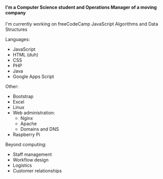 #### I'm a Computer Science student and Operations Manager of a moving company

I'm currently working on freeCodeCamp JavaScript Algorithms and Data Structures

Languages:
- JavaScript
- HTML (duh)
- CSS
- PHP
- Java
- Google Apps Script

Other:
- Bootstrap
- Excel
- Linux
- Web administration:
    - Nginx
    - Apache
    - Domains and DNS
- Raspberry Pi

Beyond computing:
- Staff management
- Workflow design
- Logistics
- Customer relationships
